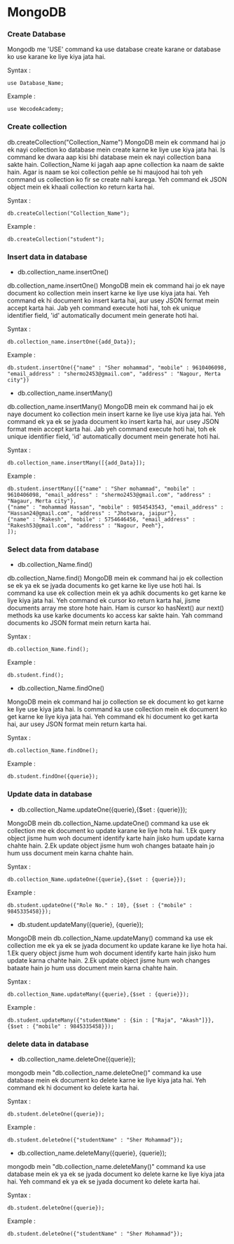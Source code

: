 # MongoDB

### Create Database

Mongodb me 'USE' command ka use database create karane or  database ko use karane ke liye kiya jata hai.

Syntax :
```mongodb
use Database_Name;
```

Example :
```mongo
use WecodeAcademy;
```

### Create collection 

db.createCollection("Collection_Name") MongoDB mein ek command hai jo ek nayi collection ko database mein create karne ke liye use kiya jata hai. Is command ke dwara aap kisi bhi database mein ek nayi collection bana sakte hain. Collection_Name ki jagah aap apne collection ka naam de sakte hain. Agar is naam se koi collection pehle se hi maujood hai toh yeh command us collection ko fir se create nahi karega. Yeh command ek JSON object mein ek khaali collection ko return karta hai.

Syntax :
```mongodb
db.createCollection("Collection_Name");
```

Example :
```mongo
db.createCollection("student");
```

### Insert data in database

- db.collection_name.insertOne() 

db.collection_name.insertOne() MongoDB mein ek command hai jo ek naye document ko collection mein insert karne ke liye use kiya jata hai. Yeh command ek hi document ko insert karta hai, aur usey JSON format mein accept karta hai. Jab yeh command execute hoti hai, toh ek unique identifier field, 'id' automatically document mein generate hoti hai.

Syntax :
```mongodb
db.collection_name.insertOne({add_Data});
```

Example :
```mongo
db.student.insertOne({"name" : "Sher mohammad", "mobile" : 9610406098, "email_address" : "shermo2453@gmail.com", "address" : "Nagour, Merta city"})
```

- db.collection_name.insertMany() 

db.collection_name.insertMany() MongoDB mein ek command hai jo ek naye document ko collection mein insert karne ke liye use kiya jata hai. Yeh command ek ya ek se jyada document ko insert karta hai, aur usey JSON format mein accept karta hai. Jab yeh command execute hoti hai, toh ek unique identifier field, 'id' automatically document mein generate hoti hai.

Syntax :
```mongodb
db.collection_name.insertMany([{add_Data}]);
```

Example :
```mongo
db.student.insertMany([{"name" : "Sher mohammad", "mobile" : 9610406098, "email_address" : "shermo2453@gmail.com", "address" : "Nagaur, Merta city"}, 
{"name" : "mohammad Hassan", "mobile" : 9854543543, "email_address" : "Hassan24@gmail.com", "address" : "Jhotwara, jaipur"},
{"name" : "Rakesh", "mobile" : 5754646456, "email_address" : "Rakesh53@gmail.com", "address" : "Nagour, Peeh"},
]);
```

### Select data from database

- db.collection_Name.find()

db.collection_Name.find() MongoDB mein ek command hai jo ek collection se ek ya ek se jyada documents ko get karne ke liye use hoti hai. Is command ka use ek collection mein ek ya adhik documents ko get karne ke liye kiya jata hai. Yeh command ek cursor ko return karta hai, jisme documents array me store hote hain. Ham is cursor ko hasNext() aur next() methods ka use karke documents ko access kar sakte hain. Yah command documents ko JSON format mein return karta hai.

Syntax :
```mongodb
db.collection_Name.find();  
```

Example :
```mongo
db.student.find();
```

- db.collection_Name.findOne()

MongoDB mein ek command hai jo collection se ek document ko get karne ke liye use kiya jata hai. Is command ka use collection mein ek document ko get karne ke liye kiya jata hai. Yeh command ek hi document ko get karta hai, aur usey JSON format mein return karta hai.

Syntax :
```mongodb
db.collection_Name.findOne();  
```

Example :
```mongo
db.student.findOne({querie});
```

### Update data in database

- db.collection_Name.updateOne({querie},{$set : {querie}});


MongoDB mein db.collection_Name.updateOne() command ka use ek collection me ek document ko update karane ke liye hota hai.
1.Ek query object jisme hum woh document identify karte hain jisko hum update karna chahte hain.
2.Ek update object jisme hum woh changes bataate hain jo hum uss document mein karna chahte hain.

Syntax :
```mongodb
db.collection_Name.updateOne({querie},{$set : {querie}});
```

Example :
```mongo
db.student.updateOne({"Role No." : 10}, {$set : {"mobile" : 9845335458}});
```

- db.student.updateMany({querie}, {querie});

MongoDB mein db.collection_Name.updateMany() command ka use ek collection me ek ya ek se jyada  document ko update karane ke liye hota hai.
1.Ek query object jisme hum woh document identify karte hain jisko hum update karna chahte hain.
2.Ek update object jisme hum woh changes bataate hain jo hum uss document mein karna chahte hain.

Syntax :
```mongodb
db.collection_Name.updateMany({querie},{$set : {querie}});
```

Example :
```mongo
db.student.updateMany({"studentName" : {$in : ["Raja", "Akash"]}}, {$set : {"mobile" : 9845335458}});
```

### delete data in database

- db.collection_name.deleteOne({querie});

mongodb mein "db.collection_name.deleteOne()" command ka use database mein ek document ko delete karne ke liye kiya jata hai. Yeh command ek hi document ko delete karta hai.

Syntax :
```mongodb
db.student.deleteOne({querie});
```

Example :
```mongodb
db.student.deleteOne({"studentName" : "Sher Mohammad"});
```

- db.collection_name.deleteMany({querie}, {querie});

mongodb mein "db.collection_name.deleteMany()" command ka use database mein ek ya ek se jyada document ko delete karne ke liye kiya jata hai. Yeh command ek ya ek se jyada document ko delete karta hai.

Syntax :
```mongodb
db.student.deleteOne({querie});
```

Example :
```mongodb
db.student.deleteOne({"studentName" : "Sher Mohammad"});


